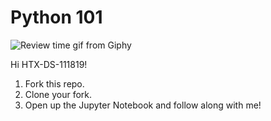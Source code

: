 # Python 101

![Review time gif from Giphy](https://media.giphy.com/media/hrAB2WcsUu5Ud4wwKE/giphy.gif)

Hi HTX-DS-111819! 

1. Fork this repo.
2. Clone your fork.
3. Open up the Jupyter Notebook and follow along with me! 
